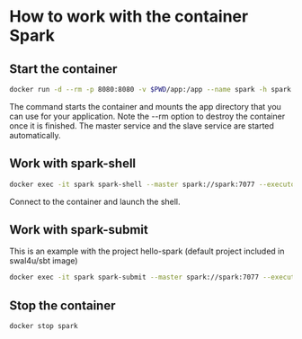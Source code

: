 # How to work with the container Spark

## Start the container

```bash
docker run -d --rm -p 8080:8080 -v $PWD/app:/app --name spark -h spark swal4u/spark:2.3
```

The command starts the container and mounts the app directory that you can use for your application. Note the --rm option to destroy the container once it is finished. The master service and the slave service are started automatically.

## Work with spark-shell

```bash
docker exec -it spark spark-shell --master spark://spark:7077 --executor-memory 2G
```

Connect to the container and launch the shell.

## Work with spark-submit

This is an example with the project hello-spark (default project included in swal4u/sbt image)

```bash
docker exec -it spark spark-submit --master spark://spark:7077 --executor-memory 2G --class fr.stephanewalter.hello.Connexion /app/target/scala*/hello-spark_2.11-0.0.1.jar
```

## Stop the container

```bash
docker stop spark
```
